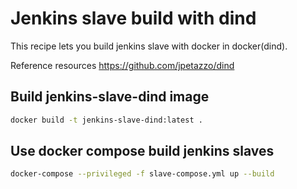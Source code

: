 # Jenkins slave build with dind

This recipe lets you build jenkins slave with docker in docker(dind).

Reference resources https://github.com/jpetazzo/dind

## Build jenkins-slave-dind image

```bash
docker build -t jenkins-slave-dind:latest .
```

## Use docker compose build jenkins slaves
```bash
docker-compose --privileged -f slave-compose.yml up --build
```

